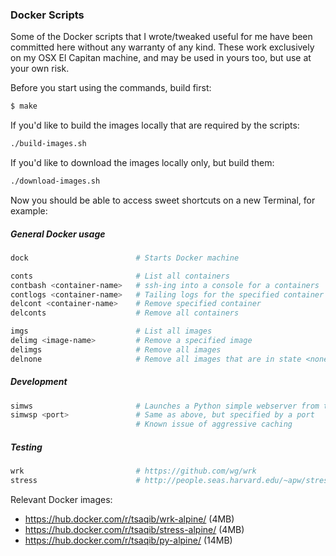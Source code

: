 ### Docker Scripts
Some of the Docker scripts that I wrote/tweaked useful for me have been committed here without any warranty of any kind. These work exclusively on my OSX El Capitan machine, and may be used in yours too, but use at your own risk.

Before you start using the commands, build first:
```bash
$ make
```

If you'd like to build the images locally that are required by the scripts:
```bash
./build-images.sh
```

If you'd like to download the images locally only, but build them:
```bash
./download-images.sh
```

Now you should be able to access sweet shortcuts on a new Terminal, for example:
##### General Docker usage
```bash
dock                        # Starts Docker machine 

conts                       # List all containers
contbash <container-name>   # ssh-ing into a console for a containers
contlogs <container-name>   # Tailing logs for the specified container
delcont <container-name>    # Remove specified container
delconts                    # Remove all containers

imgs                        # List all images
delimg <image-name>         # Remove a specified image
delimgs                     # Remove all images
delnone                     # Remove all images that are in state <none>
```
##### Development 
```bash
simws                       # Launches a Python simple webserver from the current directory
simwsp <port>               # Same as above, but specified by a port
                            # Known issue of aggressive caching
``` 

##### Testing 
```bash
wrk                         # https://github.com/wg/wrk
stress                      # http://people.seas.harvard.edu/~apw/stress/
```

Relevant Docker images:
- https://hub.docker.com/r/tsaqib/wrk-alpine/ (4MB)
- https://hub.docker.com/r/tsaqib/stress-alpine/ (4MB)
- https://hub.docker.com/r/tsaqib/py-alpine/ (14MB)

